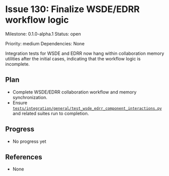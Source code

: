 # Issue 130: Finalize WSDE/EDRR workflow logic
Milestone: 0.1.0-alpha.1
Status: open

Priority: medium
Dependencies: None


Integration tests for WSDE and EDRR now hang within collaboration memory utilities after the initial cases, indicating that the workflow logic is incomplete.

## Plan

- Complete WSDE/EDRR collaboration workflow and memory synchronization.
- Ensure [`tests/integration/general/test_wsde_edrr_component_interactions.py`](../tests/integration/general/test_wsde_edrr_component_interactions.py) and related suites run to completion.



## Progress

- No progress yet

## References

- None
